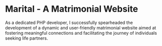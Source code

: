 # Marital - A Matrimonial Website
 As a dedicated PHP developer, I successfully spearheaded the development of a dynamic and user-friendly matrimonial website aimed at fostering meaningful connections and facilitating the journey of individuals seeking life partners.
